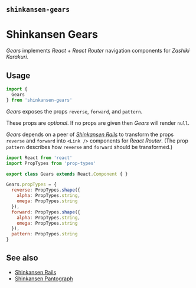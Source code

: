 ## `shinkansen-gears`

# Shinkansen Gears

*Gears* implements *React* + *React Router* navigation components for *Zashiki Karakuri*.

## Usage

```javascript
import {
  Gears
} from 'shinkansen-gears'
```

*Gears* exposes the props `reverse`, `forward`, and `pattern`.

These props are _optional_. If no props are given then *Gears* will render `null`.

*Gears* depends on a peer of *[Shinkansen Rails](https://github.com/modernpoacher/shinkansen-rails)* to transform the props `reverse` and `forward` into `<Link />` components for *React Router*. (The prop `pattern` describes how `reverse` and `forward` should be transformed.)

```javascript
import React from 'react'
import PropTypes from 'prop-types'

export class Gears extends React.Component { }

Gears.propTypes = {
  reverse: PropTypes.shape({
    alpha: PropTypes.string,
    omega: PropTypes.string
  }),
  forward: PropTypes.shape({
    alpha: PropTypes.string,
    omega: PropTypes.string
  }),
  pattern: PropTypes.string
}
```

## See also

- [Shinkansen Rails](https://github.com/modernpoacher/shinkansen-rails)
- [Shinkansen Pantograph](https://github.com/modernpoacher/shinkansen-pantograph)
